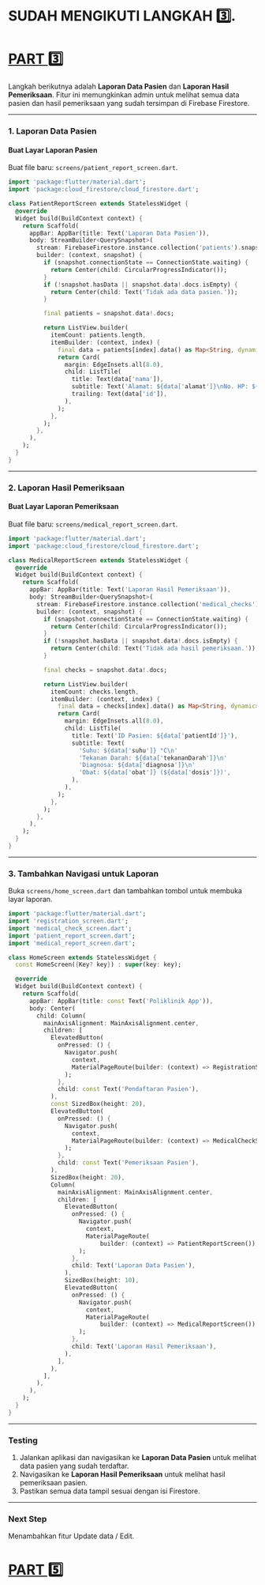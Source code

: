 # SUDAH MENGIKUTI LANGKAH 3️⃣.
# [PART 3️⃣](https://github.com/TEUNGKU-ZULKIFLI/PROJECT-FLUTTER/blob/master/002.3.APP_APOTEK_FLUTTERFIRE.md)

Langkah berikutnya adalah **Laporan Data Pasien** dan **Laporan Hasil Pemeriksaan**. Fitur ini memungkinkan admin untuk melihat semua data pasien dan hasil pemeriksaan yang sudah tersimpan di Firebase Firestore.

---

### **1. Laporan Data Pasien**
#### **Buat Layar Laporan Pasien**
Buat file baru: `screens/patient_report_screen.dart`.

```dart
import 'package:flutter/material.dart';
import 'package:cloud_firestore/cloud_firestore.dart';

class PatientReportScreen extends StatelessWidget {
  @override
  Widget build(BuildContext context) {
    return Scaffold(
      appBar: AppBar(title: Text('Laporan Data Pasien')),
      body: StreamBuilder<QuerySnapshot>(
        stream: FirebaseFirestore.instance.collection('patients').snapshots(),
        builder: (context, snapshot) {
          if (snapshot.connectionState == ConnectionState.waiting) {
            return Center(child: CircularProgressIndicator());
          }
          if (!snapshot.hasData || snapshot.data!.docs.isEmpty) {
            return Center(child: Text('Tidak ada data pasien.'));
          }

          final patients = snapshot.data!.docs;

          return ListView.builder(
            itemCount: patients.length,
            itemBuilder: (context, index) {
              final data = patients[index].data() as Map<String, dynamic>;
              return Card(
                margin: EdgeInsets.all(8.0),
                child: ListTile(
                  title: Text(data['nama']),
                  subtitle: Text('Alamat: ${data['alamat']}\nNo. HP: ${data['noHp']}'),
                  trailing: Text(data['id']),
                ),
              );
            },
          );
        },
      ),
    );
  }
}
```

---

### **2. Laporan Hasil Pemeriksaan**
#### **Buat Layar Laporan Pemeriksaan**
Buat file baru: `screens/medical_report_screen.dart`.

```dart
import 'package:flutter/material.dart';
import 'package:cloud_firestore/cloud_firestore.dart';

class MedicalReportScreen extends StatelessWidget {
  @override
  Widget build(BuildContext context) {
    return Scaffold(
      appBar: AppBar(title: Text('Laporan Hasil Pemeriksaan')),
      body: StreamBuilder<QuerySnapshot>(
        stream: FirebaseFirestore.instance.collection('medical_checks').snapshots(),
        builder: (context, snapshot) {
          if (snapshot.connectionState == ConnectionState.waiting) {
            return Center(child: CircularProgressIndicator());
          }
          if (!snapshot.hasData || snapshot.data!.docs.isEmpty) {
            return Center(child: Text('Tidak ada hasil pemeriksaan.'));
          }

          final checks = snapshot.data!.docs;

          return ListView.builder(
            itemCount: checks.length,
            itemBuilder: (context, index) {
              final data = checks[index].data() as Map<String, dynamic>;
              return Card(
                margin: EdgeInsets.all(8.0),
                child: ListTile(
                  title: Text('ID Pasien: ${data['patientId']}'),
                  subtitle: Text(
                    'Suhu: ${data['suhu']} °C\n'
                    'Tekanan Darah: ${data['tekananDarah']}\n'
                    'Diagnosa: ${data['diagnosa']}\n'
                    'Obat: ${data['obat']} (${data['dosis']})',
                  ),
                ),
              );
            },
          );
        },
      ),
    );
  }
}
```

---

### **3. Tambahkan Navigasi untuk Laporan**
Buka `screens/home_screen.dart` dan tambahkan tombol untuk membuka layar laporan.

```dart
import 'package:flutter/material.dart';
import 'registration_screen.dart';
import 'medical_check_screen.dart';
import 'patient_report_screen.dart';
import 'medical_report_screen.dart';

class HomeScreen extends StatelessWidget {
  const HomeScreen({Key? key}) : super(key: key);

  @override
  Widget build(BuildContext context) {
    return Scaffold(
      appBar: AppBar(title: const Text('Poliklinik App')),
      body: Center(
        child: Column(
          mainAxisAlignment: MainAxisAlignment.center,
          children: [
            ElevatedButton(
              onPressed: () {
                Navigator.push(
                  context,
                  MaterialPageRoute(builder: (context) => RegistrationScreen()),
                );
              },
              child: const Text('Pendaftaran Pasien'),
            ),
            const SizedBox(height: 20),
            ElevatedButton(
              onPressed: () {
                Navigator.push(
                  context,
                  MaterialPageRoute(builder: (context) => MedicalCheckScreen()),
                );
              },
              child: const Text('Pemeriksaan Pasien'),
            ),
            SizedBox(height: 20),
            Column(
              mainAxisAlignment: MainAxisAlignment.center,
              children: [
                ElevatedButton(
                  onPressed: () {
                    Navigator.push(
                      context,
                      MaterialPageRoute(
                          builder: (context) => PatientReportScreen()),
                    );
                  },
                  child: Text('Laporan Data Pasien'),
                ),
                SizedBox(height: 10),
                ElevatedButton(
                  onPressed: () {
                    Navigator.push(
                      context,
                      MaterialPageRoute(
                          builder: (context) => MedicalReportScreen()),
                    );
                  },
                  child: Text('Laporan Hasil Pemeriksaan'),
                ),
              ],
            ),
          ],
        ),
      ),
    );
  }
}
```

---

### **Testing**
1. Jalankan aplikasi dan navigasikan ke **Laporan Data Pasien** untuk melihat data pasien yang sudah terdaftar.  
2. Navigasikan ke **Laporan Hasil Pemeriksaan** untuk melihat hasil pemeriksaan pasien.  
3. Pastikan semua data tampil sesuai dengan isi Firestore.

---

### **Next Step**
Menambahkan fitur Update data / Edit.
# [PART 5️⃣](https://github.com/TEUNGKU-ZULKIFLI/PROJECT-FLUTTER/blob/master/002.5.APP_APOTEK_FLUTTERFIRE.md)